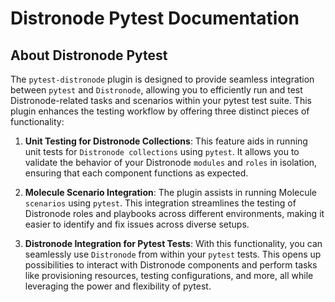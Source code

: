# Distronode Pytest Documentation

## About Distronode Pytest

The `pytest-distronode` plugin is designed to provide seamless integration between
`pytest` and `Distronode`, allowing you to efficiently run and test Distronode-related
tasks and scenarios within your pytest test suite. This plugin enhances the
testing workflow by offering three distinct pieces of functionality:

1. **Unit Testing for Distronode Collections**: This feature aids in running unit
   tests for `Distronode collections` using `pytest`. It allows you to validate the
   behavior of your Distronode `modules` and `roles` in isolation, ensuring that
   each component functions as expected.

2. **Molecule Scenario Integration**: The plugin assists in running Molecule
   `scenarios` using `pytest`. This integration streamlines the testing of
   Distronode roles and playbooks across different environments, making it easier
   to identify and fix issues across diverse setups.

3. **Distronode Integration for Pytest Tests**: With this functionality, you can
   seamlessly use `Distronode` from within your `pytest` tests. This opens up
   possibilities to interact with Distronode components and perform tasks like
   provisioning resources, testing configurations, and more, all while
   leveraging the power and flexibility of pytest.
